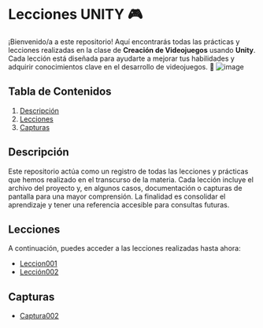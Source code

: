 # Lecciones UNITY 🎮

¡Bienvenido/a a este repositorio! Aquí encontrarás todas las prácticas y lecciones realizadas en la clase de **Creación de Videojuegos** usando **Unity**. Cada lección está diseñada para ayudarte a mejorar tus habilidades y adquirir conocimientos clave en el desarrollo de videojuegos. 🌟
![image](https://github.com/user-attachments/assets/7b8ab8c3-4e31-4fed-84cf-80cfc33ff51d)


## Tabla de Contenidos
1. [Descripción](#descripción)
2. [Lecciones](#lecciones)
3. [Capturas](#capturas)


## Descripción

Este repositorio actúa como un registro de todas las lecciones y prácticas que hemos realizado en el transcurso de la materia. Cada lección incluye el archivo del proyecto y, en algunos casos, documentación o capturas de pantalla para una mayor comprensión. La finalidad es consolidar el aprendizaje y tener una referencia accesible para consultas futuras.

## Lecciones
A continuación, puedes acceder a las lecciones realizadas hasta ahora:
- [Leccion001](https://github.com/WinyRangel/unity-activity/blob/main/Lecciones/leccion002.unitypackage)
- [Lección002](https://github.com/WinyRangel/unity-activity/blob/main/Lecciones/leccion001.unitypackage)
## Capturas 

- [Captura002](https://github.com/WinyRangel/unity-activity/blob/main/Capturas/lecci%C3%B3n002.pdf)
